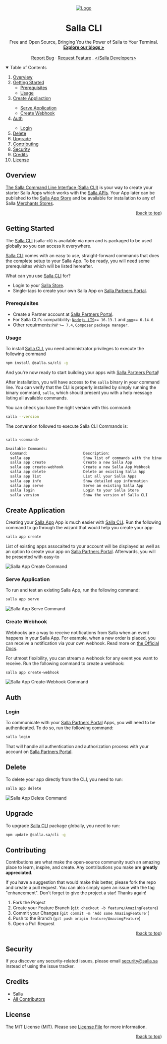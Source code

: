 <div id="top"></div>

<br />
<div align="center">
     <a href="https://salla.dev">
          <img src="https://salla.dev/wp-content/uploads/2021/12/salla-cli-github-banner-1.png" alt="Logo" width="%100"
               height="%100">
     </a>
     <h1 align="center">Salla CLI</h1>
     <p align="center">
          Free and Open Source, Bringing You the Power of Salla to Your Terminal.
          <br />
          <a href="https://salla.dev/"><strong>Explore our blogs »</strong></a>
          <br />
          <br />
          <a href="https://github.com/SallaApp/Salla-CLI/issues/new">Report Bug</a> ·
          <a href="https://github.com/SallaApp/Salla-CLI/discussions/new">Request Feature</a> . <a
               href="https://t.me/salladev">&lt;/Salla Developers&gt;</a>
     </p>
</div>

<!-- TABLE OF CONTENTS -->
<details open>
     <summary>Table of Contents</summary>
     <ol>
          <li>
               <a href="#overview">Overview</a>
          </li>
          <li>
               <a href="#getting-started">Getting Started</a>
               <ul>
                    <li><a href="#prerequisites">Prerequisites</a></li>
                    <li><a href="#usage">Usage</a></li>
               </ul>
          <li><a href="#create-application">Create Appliaction</a></li>
          <ul>
                    <li><a href="#serve-application">Serve Application</a></li>
                    <li><a href="#create-webhook">Create Webhook</a></li>
               </ul>
          <li><a href="#auth">Auth</a></li>
          <ul>
                    <li><a href="#login">Login</a></li>
          </ul>
          <li><a href="#delete">Delete</a></li>
          <li><a href="#upgrade">Upgrade</a></li>
          </li>
          <li><a href="#contributing">Contributing</a></li>
          <li><a href="#security">Security</a></li>
          <li><a href="#credits">Credits</a></li>
          <li><a href="#license">License</a></li>
          </li>
     </ol>
</details>
<!-- Overview -->

## Overview

[The Salla Command Line Interface (Salla CLI)](https://github.com/SallaApp/Salla-CLI) is your way to create your starter Salla Apps which works with the [Salla APIs](https://docs.salla.dev/). Your App later can be published to the [Salla App Store](https://apps.salla.sa/) and be available for installation to any of Salla [Merchants Stores](https://salla.sa/).

<p align="right">(<a href="#top">back to top</a>)</p>

<!-- GETTING STARTED -->

## Getting Started

The [Salla CLI](https://github.com/SallaApp/Salla-CLI) (salla-cli) is available via npm and is packaged to be used globally so you can access it everywhere.

[Salla CLI](https://github.com/SallaApp/Salla-CLI) comes with an easy to use, straight-forward commands that does the complete setup to your Salla App. To be ready, you will need some prerequisites which will be listed hereafter.

What can you use [Salla CLI](https://github.com/SallaApp/Salla-CLI) for?

- Login to your [Salla Store]().
- Single-taps to create your own Salla App on [Salla Partners Portal](https://salla.partners/).

### Prerequisites

- Create a Partner account at [Salla Partners Portal](https://salla.partners/).
- For Salla CLI's compatibility: [`Nodejs LTS`](https://nodejs.org/en/)`>= 16.13.1` and [`npm`](https://www.npmjs.com/)`>= 6.14.0`.
- Other requirments:[`PHP`](https://www.php.net/) `>= 7.4`, [`Composer`](https://getcomposer.org/) `package manager`.

### Usage

<!-- ### Installation -->

To install [Salla CLI](https://github.com/SallaApp/Salla-CLI), you need administrator privileges to execute the following command

```bash
npm install @salla.sa/cli -g
```

And you're now ready to start building your apps with [Salla Partners Portal](https://salla.partners/)!

<!-- Image Workflow -->

<!-- ![](https://salla.dev/wp-content/uploads/2020/05/salla-cli-install.png) -->

After installation, you will have access to the `salla` binary in your command line. You can verify that the CLI is properly installed by simply running the binary command, `salla`, which should present you with a help message listing all available commands.

You can check you have the right version with this command:

```bash
salla --version
```

The convention followed to execute Salla CLI Commands is:

```bash

salla <command>

Available Commands:
  Command:                         Description:                                      Properties:
  salla app                        Show list of commands with the binary `app`       -
  salla app create                 Create a new Salla App                            -
  salla app create-webhook         Create a new Salla App Webhook                    [event.name]
  salla app delete                 Delete an existing Salla App                      -
  salla app list                   List all your Salla Apps                          -
  salla app info                   Show detailed app information                     -
  salla app serve                  Serve an existing Salla App                       [-p,-l]
  salla login                      Login to your Salla Store                         -
  salla version                    Show the version of Salla CLI                     -
```

## Create Application

Creating your [Salla App](https://salla.partners/) App is much easier with [Salla CLI](https://github.com/SallaApp/Salla-CLI). Run the following command to go through the wizard that would help you create your app:

```bash
salla app create
```

List of existing apps assocaited to your account will be displayed as well as an option to create your app on [Salla Partners Portal](https://salla.partners/). Afterwards, you will be presented with easy-to

![Salla App Create Command](https://i.ibb.co/dgtpchh/Clean-Shot-2021-12-27-at-21-13-35.gif)

### Serve Application

To run and test an existing Salla App, run the following command:

```bash
salla app serve
```

![Salla App Serve Command](https://i.ibb.co/vHXPGMJ/Clean-Shot-2021-12-27-at-21-24-18.gif)

### Create Webhook

Webhooks are a way to receive notifications from Salla when an event happens in your Salla App. For example, when a new order is placed, you can receive a notification via your own webhook. Read more on [the Official Docs](https://docs.salla.dev/docs/merchant/ZG9jOjI0NTE3NDg1-webhook).

For utmost flexibility, you can stream a webhook for any event you want to receive. Run the following command to create a webhook:

```bash
salla app create-webhook
```

![Salla App Create-Webhook Command](https://i.ibb.co/yBstbgx/Clean-Shot-2021-12-27-at-16-16-47.gif)

## Auth

### Login

To communicate with your [Salla Partners Portal](https://salla.partners/) Apps, you will need to be authenticated. To do so, run the following command:

```bash
salla login
```

That will handle all authentication and authorization process with your account on [Salla Partners Portal](https://salla.partners/).

<!-- ![](InteractiveTerminalActivityPicture) -->

## Delete

To delete your app directly from the CLI, you need to run:

```bash
salla app delete
```

![Salla App Delete Command](https://i.ibb.co/hWSfN95/Clean-Shot-2021-12-27-at-21-27-34.gif)

## Upgrade

To upgrade [Salla CLI](https://github.com/SallaApp/Salla-CLI) package globally, you need to run:

```bash
npm update @salla.sa/cli -g
```

## Contributing

Contributions are what make the open-source community such an amazing place to learn, inspire, and create.
Any contributions you make are **greatly appreciated**.

If you have a suggestion that would make this better, please fork the repo and create a pull request.
You can also simply open an issue with the tag "enhancement". Don't forget to give the project a star! Thanks again!

1. Fork the Project
2. Create your Feature Branch (`git checkout -b feature/AmazingFeature`)
3. Commit your Changes (`git commit -m 'Add some AmazingFeature'`)
4. Push to the Branch (`git push origin feature/AmazingFeature`)
5. Open a Pull Request

<p align="right">(<a href="#top">back to top</a>)</p>

## Security

If you discover any security-related issues, please email security@salla.sa instead of using the issue tracker.

## Credits

- [Salla](https://github.com/sallaApp)
- [All Contributors](../../contributors)

## License

The MIT License (MIT). Please see [License File](LICENSE.md) for more information.

<p align="right">(<a href="#top">back to top</a>)</p>
